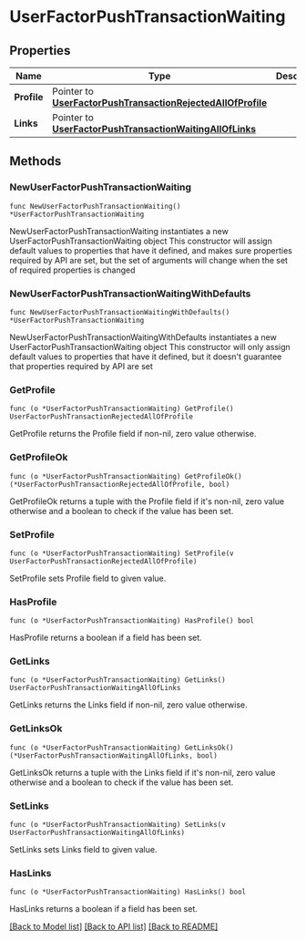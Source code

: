 # UserFactorPushTransactionWaiting

## Properties

Name | Type | Description | Notes
------------ | ------------- | ------------- | -------------
**Profile** | Pointer to [**UserFactorPushTransactionRejectedAllOfProfile**](UserFactorPushTransactionRejectedAllOfProfile.md) |  | [optional] 
**Links** | Pointer to [**UserFactorPushTransactionWaitingAllOfLinks**](UserFactorPushTransactionWaitingAllOfLinks.md) |  | [optional] 

## Methods

### NewUserFactorPushTransactionWaiting

`func NewUserFactorPushTransactionWaiting() *UserFactorPushTransactionWaiting`

NewUserFactorPushTransactionWaiting instantiates a new UserFactorPushTransactionWaiting object
This constructor will assign default values to properties that have it defined,
and makes sure properties required by API are set, but the set of arguments
will change when the set of required properties is changed

### NewUserFactorPushTransactionWaitingWithDefaults

`func NewUserFactorPushTransactionWaitingWithDefaults() *UserFactorPushTransactionWaiting`

NewUserFactorPushTransactionWaitingWithDefaults instantiates a new UserFactorPushTransactionWaiting object
This constructor will only assign default values to properties that have it defined,
but it doesn't guarantee that properties required by API are set

### GetProfile

`func (o *UserFactorPushTransactionWaiting) GetProfile() UserFactorPushTransactionRejectedAllOfProfile`

GetProfile returns the Profile field if non-nil, zero value otherwise.

### GetProfileOk

`func (o *UserFactorPushTransactionWaiting) GetProfileOk() (*UserFactorPushTransactionRejectedAllOfProfile, bool)`

GetProfileOk returns a tuple with the Profile field if it's non-nil, zero value otherwise
and a boolean to check if the value has been set.

### SetProfile

`func (o *UserFactorPushTransactionWaiting) SetProfile(v UserFactorPushTransactionRejectedAllOfProfile)`

SetProfile sets Profile field to given value.

### HasProfile

`func (o *UserFactorPushTransactionWaiting) HasProfile() bool`

HasProfile returns a boolean if a field has been set.

### GetLinks

`func (o *UserFactorPushTransactionWaiting) GetLinks() UserFactorPushTransactionWaitingAllOfLinks`

GetLinks returns the Links field if non-nil, zero value otherwise.

### GetLinksOk

`func (o *UserFactorPushTransactionWaiting) GetLinksOk() (*UserFactorPushTransactionWaitingAllOfLinks, bool)`

GetLinksOk returns a tuple with the Links field if it's non-nil, zero value otherwise
and a boolean to check if the value has been set.

### SetLinks

`func (o *UserFactorPushTransactionWaiting) SetLinks(v UserFactorPushTransactionWaitingAllOfLinks)`

SetLinks sets Links field to given value.

### HasLinks

`func (o *UserFactorPushTransactionWaiting) HasLinks() bool`

HasLinks returns a boolean if a field has been set.


[[Back to Model list]](../README.md#documentation-for-models) [[Back to API list]](../README.md#documentation-for-api-endpoints) [[Back to README]](../README.md)



